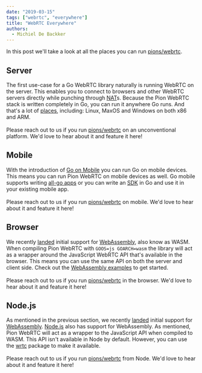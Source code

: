```yaml
---
date: "2019-03-15"
tags: ["webrtc", "everywhere"]
title: "WebRTC Everywhere"
authors:
  - Michiel De Backker
---
```


In this post we'll take a look at all the places you can run [pions/webrtc](https://github.com/pions/webrtc).

## Server
The first use-case for a Go WebRTC library naturally is running WebRTC on the server. This enables you to connect to browsers and other WebRTC servers directly while punching through [NAT](../webrtc-intro#network-address-translation)s. Because the Pion WebRTC stack is written completely in Go, you can run it anywhere Go runs. And that's a lot of [places](https://golang.org/doc/install#requirements), including: Linux, MaxOS and Windows on both x86 and ARM.
<br><br>
Please reach out to us if you run [pions/webrtc](https://github.com/pions/webrtc) on an unconventional platform. We'd love to hear about it and feature it here!

## Mobile
With the introduction of [Go on Mobile](https://github.com/golang/mobile) you can run Go on mobile devices. This means you can run Pion WebRTC on mobile devices as well. Go mobile supports writing [all-go apps](https://godoc.org/golang.org/x/mobile/app) or you can write an [SDK](https://godoc.org/golang.org/x/mobile/cmd/gobind) in Go and use it in your existing mobile app.
<br><br>
Please reach out to us if you run [pions/webrtc](https://github.com/pions/webrtc) on mobile. We'd love to hear about it and feature it here!

## Browser
We recently [landed](https://github.com/pions/webrtc/pull/479) initial support for [WebAssembly](https://webassembly.org/), also know as WASM. When compiling Pion WebRTC with `GOOS=js GOARCH=wasm` the library will act as a wrapper around the JavaScript WebRTC API that's available in the browser. This means you can use the same API on both the server and client side. Check out the [WebAssembly examples](https://github.com/pions/webrtc/tree/master/examples#webassembly) to get started.
<br><br>
Please reach out to us if you run [pions/webrtc](https://github.com/pions/webrtc) in the browser. We'd love to hear about it and feature it here!

## Node.js
As mentioned in the previous section, we recently [landed](https://github.com/pions/webrtc/pull/479) initial support for [WebAssembly](https://webassembly.org/). [Node.js](https://nodejs.org/en/) also has support for WebAssembly. As mentioned, Pion WebRTC will act as a wrapper to the JavaScript API when compiled to WASM. This API isn't available in Node by default. However, you can use the [wrtc](https://www.npmjs.com/package/wrtc) package to make it available.
<br><br>
Please reach out to us if you run [pions/webrtc](https://github.com/pions/webrtc) from Node. We'd love to hear about it and feature it here!